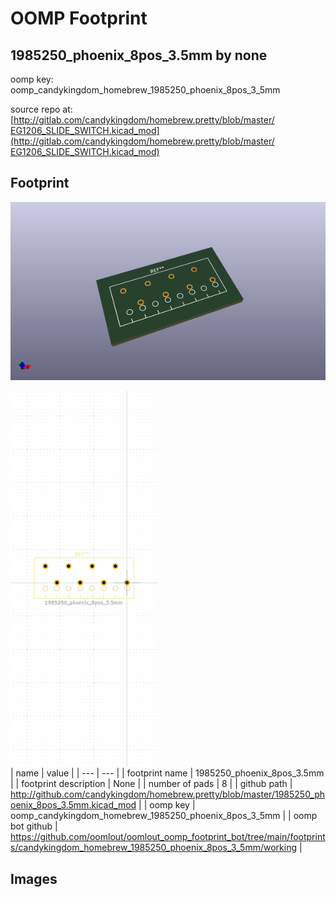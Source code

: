 # OOMP Footprint  
## 1985250_phoenix_8pos_3.5mm  by none  
  
oomp key: oomp_candykingdom_homebrew_1985250_phoenix_8pos_3_5mm  
  
source repo at: [http://gitlab.com/candykingdom/homebrew.pretty/blob/master/‎EG1206‎_SLIDE_SWITCH.kicad_mod](http://gitlab.com/candykingdom/homebrew.pretty/blob/master/‎EG1206‎_SLIDE_SWITCH.kicad_mod)  
## Footprint  
  
[![working_kicad_pcb_3d.png](working_kicad_pcb_3d_600.png)](working_kicad_pcb_3d.png)  
  
[![working.png](working_600.png)](working.png)  
| name | value | 
| --- | --- | 
| footprint name | 1985250_phoenix_8pos_3.5mm | 
| footprint description | None | 
| number of pads | 8 | 
| github path | http://github.com/candykingdom/homebrew.pretty/blob/master/1985250_phoenix_8pos_3.5mm.kicad_mod | 
| oomp key | oomp_candykingdom_homebrew_1985250_phoenix_8pos_3_5mm | 
| oomp bot github | https://github.com/oomlout/oomlout_oomp_footprint_bot/tree/main/footprints/candykingdom_homebrew_1985250_phoenix_8pos_3_5mm/working | 
## Images  
